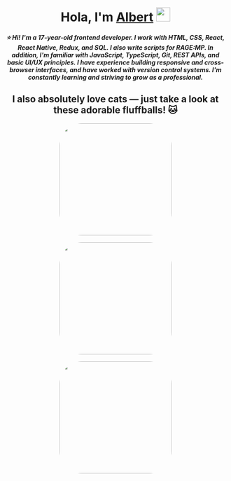 <h1 align="center">Hola, I'm <a href="https://en.wikipedia.org/wiki/Albert_Gonzalez" target="_blank">Albert</a> 
<img src="https://github.com/blackcater/blackcater/raw/main/images/Hi.gif" height="32"/></h1>

<h5 align="center">
⭐ Hi! I'm a 17-year-old frontend developer. I work with HTML, CSS, React, React Native, Redux, and SQL. I also write scripts for RAGE:MP. In addition, I'm familiar with JavaScript, TypeScript, Git, REST APIs, and basic UI/UX principles. I have experience building responsive and cross-browser interfaces, and have worked with version control systems. I'm constantly learning and striving to grow as a professional.
</h5>

<h2 align="center">I also absolutely love cats — just take a look at these adorable fluffballs! 🐱</h2>

<div align="center" style="display: flex; flex-direction: column; align-items: center; gap: 16px;">
  <img style="border-radius: 20%;" src="https://i.pinimg.com/736x/92/fa/b4/92fab42f1a6f71e626c029fa93b43011.jpg" height="256" />
  <img style="border-radius: 20%;" src="https://i.pinimg.com/736x/ef/69/92/ef6992e57090ef4101072f272d7ca9c1.jpg" height="256" />
  <img style="border-radius: 20%;" src="https://i.pinimg.com/736x/c7/9d/d7/c79dd7d0ac566971576a763e98892964.jpg" height="256" />
</div>
